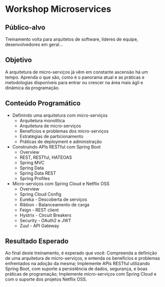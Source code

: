 # Workshop Microservices

## Público-alvo
Treinamento volta para arquitetos de software, líderes de equipe, desenvolvedores em geral... 

## Objetivo
A arquitetura de micro-serviços já vêm em constante ascensão há um tempo. Aprenda o que são, como é o panorama atual e as práticas e metodologias disponíveis para entrar ou crescer na área mais ágil e dinâmica da programação.

## Conteúdo Programático

- Definindo uma arquitetura com micro-serviços
  - Arquitetura monolítica
  - Arquitetura de micro-serviços
  - Benefícios e problemas dos micro-serviços
  - Estratégias de particionamento
  - Práticas de deployment e administração
- Construindo APIs RESTful com Spring Boot
  - Overview 
  - REST, RESTful, HATEOAS
  - Spring MVC
  - Spring Data 
  - Spring Data REST
  - Spring Profiles
- Micro-serviços com Spring Cloud e Netflix OSS
  - Overview
  - Spring Cloud Config
  - Eureka - Descoberta de serviços
  - Ribbon - Balanceamento de carga
  - Feign - REST client 
  - Hystrix - Circuit Breakers
  - Security - OAuth2 e JWT
  - Zuul - API Gateway


## Resultado Esperado
Ao final deste treinamento, é esperado que você:
Compreenda a definição de uma arquitetura de micro-serviços, e entenda os benefícios e problemas enfrentados na adoção da mesma;
Implemente APIs RESTful utilizando Spring Boot, com suporte a persistência de dados, segurança, e boas práticas de programação;
Implemente micro-serviços com Spring Cloud e com o suporte dos projetos Netflix OSS. 

